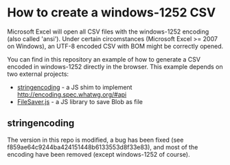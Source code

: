 How to create a windows-1252 CSV
================================

Microsoft Excel will open all CSV files with the windows-1252 encoding (also
called 'ansi'). Under certain circomstances (Microsoft Excel >= 2007 on
Windows), an UTF-8 encoded CSV with BOM might be correctly opened.

You can find in this repository an example of how to generate a CSV encoded in
windows-1252 directly in the browser. This example depends on two external
projects:

  * [stringencoding](https://github.com/inexorabletash/text-encoding) - a JS shim to implement http://encoding.spec.whatwg.org/#api
  * [FileSaver.js](https://github.com/eligrey/FileSaver.js) - a JS library to save Blob as file


stringencoding
--------------

The version in this repo is modified, a bug has been fixed (see
f859ae64c9244ba424151448b6133553d8f33e83), and most of the encoding have been
removed (except windows-1252 of course).
